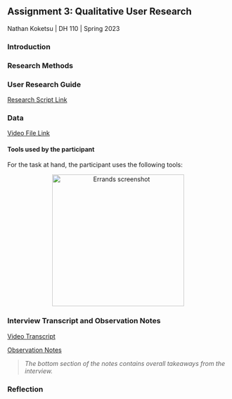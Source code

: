 ## Assignment 3: Qualitative User Research

Nathan Koketsu | DH 110 | Spring 2023

### Introduction

### Research Methods

### User Research Guide
[Research Script Link](https://docs.google.com/document/d/1zO0nbDOMFNUVtGcs7a_ccTqCjiW5f6GxtygapdvpehA/edit?usp=sharing)

### Data
[Video File Link](https://drive.google.com/file/d/1ZzGsyl6YBei5xzFbfDdraOVIq_LBHwlx/view?usp=sharing)

#### Tools used by the participant
For the task at hand, the participant uses the following tools:
<p align="center">
  <img src="C:\Users\User\Desktop\Data Recovery\ntkok\Documents\UCLA\2022-23 classes\Spring 2023 classes\DH 110\Errands screenshot.jpg" alt="Errands screenshot" height = "300px"/>
</p>

### Interview Transcript and Observation Notes
[Video Transcript](https://docs.google.com/document/d/1NmiQw7aMYOMDSH_5TOqCIPN67jdOYdGw/edit?usp=sharing&ouid=105847283188127683566&rtpof=true&sd=true)

[Observation Notes](https://docs.google.com/document/d/19m810ZN86nx8r3Oq1NkDb3GRC22yRzJbk1tVEKjh3IM/edit?usp=sharing)
> *The bottom section of the notes contains overall takeaways from the interview.*

### Reflection
